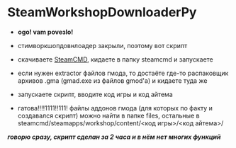 # SteamWorkshopDownloaderPy

* **ogo! vam poveзlo!**
  
* стимворкшопдовнлоадер закрыли, поэтому вот скрипт
* скачиваете [SteamCMD](https://steamcdn-a.akamaihd.net/client/installer/steamcmd.zip), кидаете в папку steamcmd и запускаете
* если нужен extractor файлов гмода, то достаёте где-то распаковщик архивов .gma (gmad.exe из файлов gmod'а) и кидаете туда же
* запускаете скрипт, вводите код игры и код айтема
* гатова!!!!1111!!111! файлы аддонов гмода (для которых по факту и создавался скрипт) можно найти в папке files, остальные в steamcmd/steamapps/workshop/content/<код игры>/<код айтема>/
  
***говорю сразу, скрипт сделан за 2 часа и в нём нет многих функций***
